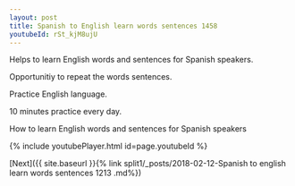 ```yaml
---
layout: post
title: Spanish to English learn words sentences 1458 
youtubeId: rSt_kjM8ujU
---
```

 
 
Helps to learn English words and sentences for Spanish speakers.

Opportunitiy to repeat the words sentences. 

Practice English language. 
 
10 minutes practice every day. 
 
How to learn English words and sentences for Spanish speakers 
 
{% include youtubePlayer.html id=page.youtubeId %}
 
 
[Next]({{ site.baseurl }}{% link  split1/_posts/2018-02-12-Spanish to english learn words sentences 1213 .md%})
 
